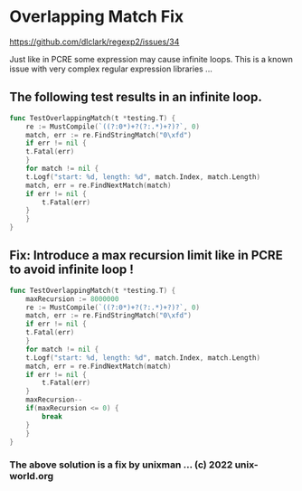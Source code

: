 
# Overlapping Match Fix
https://github.com/dlclark/regexp2/issues/34

Just like in PCRE some expression may cause infinite loops.
This is a known issue with very complex regular expression libraries ...


## The following test results in an infinite loop.

```go
func TestOverlappingMatch(t *testing.T) {
    re := MustCompile(`((?:0*)+?(?:.*)+?)?`, 0)
    match, err := re.FindStringMatch("0\xfd")
    if err != nil {
	t.Fatal(err)
    }
    for match != nil {
	t.Logf("start: %d, length: %d", match.Index, match.Length)
	match, err = re.FindNextMatch(match)
	if err != nil {
	    t.Fatal(err)
	}
    }
}
```

## Fix: Introduce a max recursion limit like in PCRE to avoid infinite loop !

```go
func TestOverlappingMatch(t *testing.T) {
    maxRecursion := 8000000
    re := MustCompile(`((?:0*)+?(?:.*)+?)?`, 0)
    match, err := re.FindStringMatch("0\xfd")
    if err != nil {
	t.Fatal(err)
    }
    for match != nil {
	t.Logf("start: %d, length: %d", match.Index, match.Length)
	match, err = re.FindNextMatch(match)
	if err != nil {
	    t.Fatal(err)
	}
	maxRecursion--
	if(maxRecursion <= 0) {
	    break
	}
    }
}
```

### The above solution is a fix by unixman ... (c) 2022 unix-world.org

